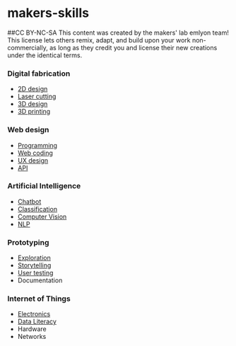 # makers-skills
##CC BY-NC-SA
This content was created by the makers' lab emlyon team!
This license lets others remix, adapt, and build upon your work non-commercially, as long as they credit you and license their new creations under the identical terms.

### Digital fabrication
- [2D design](https://emlyon.github.io/makers-skills/2d-design)
- [Laser cutting](https://emlyon.github.io/makers-skills/laser-cutting)
- [3D design](https://emlyon.github.io/makers-skills/3d-design)
- [3D printing](https://emlyon.github.io/makers-skills/3d-printing)

### Web design
- [Programming](https://emlyon.github.io/makers-skills/programming)
- [Web coding](https://emlyon.github.io/makers-skills/web-coding)
- [UX design](https://emlyon.github.io/makers-skills/ux-design)
- [API](https://emlyon.github.io/makers-skills/api)

### Artificial Intelligence
- [Chatbot](https://emlyon.github.io/makers-skills/chatbot)
- [Classification](https://emlyon.github.io/makers-skills/classification)
- [Computer Vision](https://emlyon.github.io/makers-skills/computer-vision)
- [NLP](https://emlyon.github.io/makers-skills/nlp)

### Prototyping
- [Exploration](https://emlyon.github.io/makers-skills/exploration)
- [Storytelling](https://emlyon.github.io/makers-skills/storytelling)
- [User testing](https://emlyon.github.io/makers-skills/user-testing)
- Documentation

### Internet of Things
- [Electronics](https://emlyon.github.io/makers-skills/electronics)
- [Data Literacy](https://emlyon.github.io/makers-skills/data-literacy)
- Hardware
- Networks
